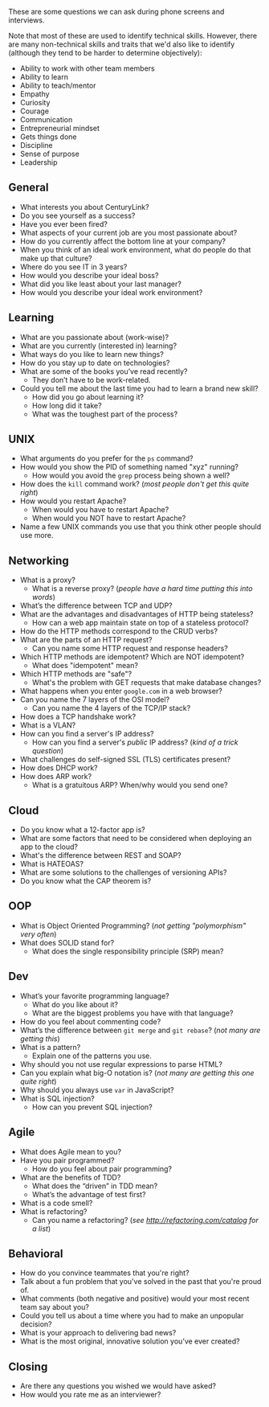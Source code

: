 These are some questions we can ask during phone screens and interviews.

Note that most of these are used to identify technical skills.
However, there are many non-technical skills and traits that we'd also like
to identify (although they tend to be harder to determine objectively):

* Ability to work with other team members
* Ability to learn
* Ability to teach/mentor
* Empathy
* Curiosity
* Courage
* Communication
* Entrepreneurial mindset
* Gets things done
* Discipline
* Sense of purpose
* Leadership


General
-------

* What interests you about CenturyLink?
* Do you see yourself as a success?
* Have you ever been fired?
* What aspects of your current job are you most passionate about?
* How do you currently affect the bottom line at your company?
* When you think of an ideal work environment, what do people do that make up that culture?
* Where do you see IT in 3 years?
* How would you describe your ideal boss?
* What did you like least about your last manager?
* How would you describe your ideal work environment?


Learning
--------

* What are you passionate about (work-wise)?
* What are you currently (interested in) learning?
* What ways do you like to learn new things?
* How do you stay up to date on technologies?
* What are some of the books you’ve read recently?
    * They don’t have to be work-related.
* Could you tell me about the last time you had to learn a brand new skill?
    * How did you go about learning it?
    * How long did it take?
    * What was the toughest part of the process?


UNIX
----

* What arguments do you prefer for the `ps` command?
* How would you show the PID of something named "xyz" running?
    * How would you avoid the `grep` process being shown a well?
* How does the `kill` command work? (_most people don't get this quite right_)
* How would you restart Apache?
    * When would you have to restart Apache?
    * When would you NOT have to restart Apache?
* Name a few UNIX commands you use that you think other people should use more.


Networking
----------

* What is a proxy?
    * What is a reverse proxy? (_people have a hard time putting this into words_)
* What’s the difference between TCP and UDP?
* What are the advantages and disadvantages of HTTP being stateless?
    * How can a web app maintain state on top of a stateless protocol?
* How do the HTTP methods correspond to the CRUD verbs?
* What are the parts of an HTTP request?
    * Can you name some HTTP request and response headers?
* Which HTTP methods are idempotent? Which are NOT idempotent?
    * What does "idempotent" mean?
* Which HTTP methods are "safe"?
    * What's the problem with GET requests that make database changes?
* What happens when you enter `google.com` in a web browser?
* Can you name the 7 layers of the OSI model?
    * Can you name the 4 layers of the TCP/IP stack?
* How does a TCP handshake work?
* What is a VLAN?
* How can you find a server's IP address?
    * How can you find a server's *public* IP address? (_kind of a trick question_)
* What challenges do self-signed SSL (TLS) certificates present?
* How does DHCP work?
* How does ARP work?
    * What is a gratuitous ARP? When/why would you send one?


Cloud
-----

* Do you know what a 12-factor app is?
* What are some factors that need to be considered when deploying an app to the cloud?
* What's the difference between REST and SOAP?
* What is HATEOAS?
* What are some solutions to the challenges of versioning APIs?
* Do you know what the CAP theorem is?


OOP
---

* What is Object Oriented Programming? (_not getting "polymorphism" very often_)
* What does SOLID stand for?
    * What does the single responsibility principle (SRP) mean?


Dev
---

* What’s your favorite programming language?
    * What do you like about it?
    * What are the biggest problems you have with that language?
* How do you feel about commenting code?
* What’s the difference between `git merge` and `git rebase`? (_not many are getting this_)
* What is a pattern?
    * Explain one of the patterns you use.
* Why should you not use regular expressions to parse HTML?
* Can you explain what big-O notation is? (_not many are getting this one quite right_)
* Why should you always use `var` in JavaScript?
* What is SQL injection?
    * How can you prevent SQL injection?


Agile
-----

* What does Agile mean to you?
* Have you pair programmed?
    * How do you feel about pair programming?
* What are the benefits of TDD?
    * What does the “driven” in TDD mean?
    * What’s the advantage of test first?
* What is a code smell?
* What is refactoring?
    * Can you name a refactoring? (_see http://refactoring.com/catalog for a list_)


Behavioral
----------

* How do you convince teammates that you're right?
* Talk about a fun problem that you've solved in the past that you're proud of.
* What comments (both negative and positive) would your most recent team say about you?
* Could you tell us about a time where you had to make an unpopular decision?
* What is your approach to delivering bad news?
* What is the most original, innovative solution you’ve ever created?


Closing
-------

* Are there any questions you wished we would have asked?
* How would you rate me as an interviewer?
